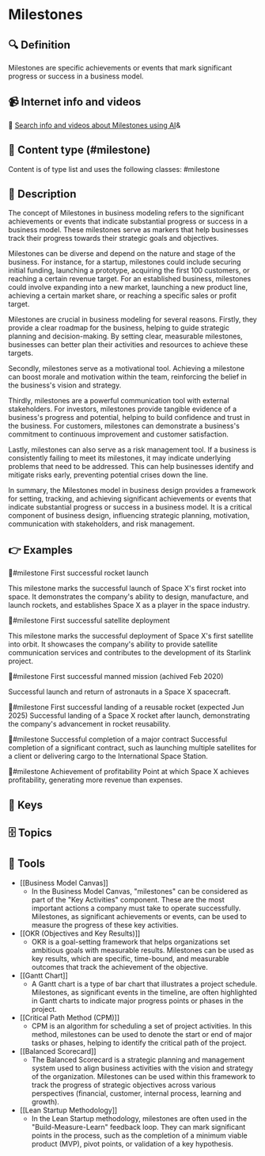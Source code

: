 
# Milestones


## 🔍 Definition
Milestones are specific achievements or events that mark significant progress or success in a business model.


## 📹 Internet info and videos
🤖 [Search info and videos about Milestones using AI](https://www.perplexity.ai/search?q=videos+about+Milestones:+Milestones+are+specific+achievements+or+events+that+mark+significant+progress+or+success+in+a+business+model.
)&

## 📰 Content type (#milestone)
Content is of type list and uses the following classes: #milestone


## 📖 Description
The concept of Milestones in business modeling refers to the significant achievements or events that indicate substantial progress or success in a business model. These milestones serve as markers that help businesses track their progress towards their strategic goals and objectives.

Milestones can be diverse and depend on the nature and stage of the business. For instance, for a startup, milestones could include securing initial funding, launching a prototype, acquiring the first 100 customers, or reaching a certain revenue target. For an established business, milestones could involve expanding into a new market, launching a new product line, achieving a certain market share, or reaching a specific sales or profit target.

Milestones are crucial in business modeling for several reasons. Firstly, they provide a clear roadmap for the business, helping to guide strategic planning and decision-making. By setting clear, measurable milestones, businesses can better plan their activities and resources to achieve these targets.

Secondly, milestones serve as a motivational tool. Achieving a milestone can boost morale and motivation within the team, reinforcing the belief in the business's vision and strategy.

Thirdly, milestones are a powerful communication tool with external stakeholders. For investors, milestones provide tangible evidence of a business's progress and potential, helping to build confidence and trust in the business. For customers, milestones can demonstrate a business's commitment to continuous improvement and customer satisfaction.

Lastly, milestones can also serve as a risk management tool. If a business is consistently failing to meet its milestones, it may indicate underlying problems that need to be addressed. This can help businesses identify and mitigate risks early, preventing potential crises down the line.

In summary, the Milestones model in business design provides a framework for setting, tracking, and achieving significant achievements or events that indicate substantial progress or success in a business model. It is a critical component of business design, influencing strategic planning, motivation, communication with stakeholders, and risk management.

## 👉 Examples

🏁#milestone First successful rocket launch

This milestone marks the successful launch of Space X's first rocket into space. It demonstrates the company's ability to design, manufacture, and launch rockets, and establishes Space X as a player in the space industry.

🏁#milestone First successful satellite deployment

This milestone marks the successful deployment of Space X's first satellite into orbit. It showcases the company's ability to provide satellite communication services and contributes to the development of its Starlink project.

🏁#milestone First successful manned mission (achived Feb 2020)

Successful launch and return of astronauts in a Space X spacecraft.

🏁#milestone First successful landing of a reusable rocket (expected Jun 2025)
Successful landing of a Space X rocket after launch, demonstrating the company's advancement in rocket reusability.

🏁#milestone Successful completion of a major contract
Successful completion of a significant contract, such as launching multiple satellites for a client or delivering cargo to the International Space Station.

🏁#milestone Achievement of profitability
Point at which Space X achieves profitability, generating more revenue than expenses.



## 🔑 Keys



## 🗄️ Topics


## 🧰 Tools
- [[Business Model Canvas]]
  - In the Business Model Canvas, "milestones" can be considered as part of the "Key Activities" component. These are the most important actions a company must take to operate successfully. Milestones, as significant achievements or events, can be used to measure the progress of these key activities.
- [[OKR (Objectives and Key Results)]]
  - OKR is a goal-setting framework that helps organizations set ambitious goals with measurable results. Milestones can be used as key results, which are specific, time-bound, and measurable outcomes that track the achievement of the objective.
- [[Gantt Chart]]
  - A Gantt chart is a type of bar chart that illustrates a project schedule. Milestones, as significant events in the timeline, are often highlighted in Gantt charts to indicate major progress points or phases in the project.
- [[Critical Path Method (CPM)]]
  - CPM is an algorithm for scheduling a set of project activities. In this method, milestones can be used to denote the start or end of major tasks or phases, helping to identify the critical path of the project.
- [[Balanced Scorecard]]
  - The Balanced Scorecard is a strategic planning and management system used to align business activities with the vision and strategy of the organization. Milestones can be used within this framework to track the progress of strategic objectives across various perspectives (financial, customer, internal process, learning and growth).
- [[Lean Startup Methodology]]
  - In the Lean Startup methodology, milestones are often used in the "Build-Measure-Learn" feedback loop. They can mark significant points in the process, such as the completion of a minimum viable product (MVP), pivot points, or validation of a key hypothesis.

